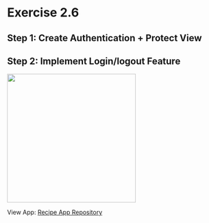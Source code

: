 # Exercise 2.6

## Step 1: Create Authentication + Protect View

## Step 2: Implement Login/logout Feature

<img src="2.6img/login.png" width="300px">

View App:
<a href="https://github.com/Gregpk55/Recipe_App.git" target="_blank">Recipe App Repository</a>

